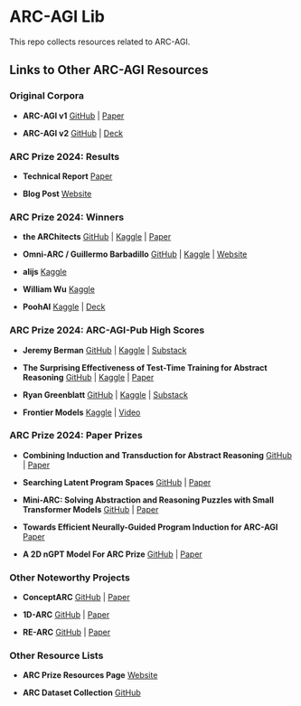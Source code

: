 # ARC-AGI Lib

This repo collects resources related to ARC-AGI.

## Links to Other ARC-AGI Resources

### Original Corpora

* **ARC-AGI v1** [GitHub](https://GitHub.com/fchollet/ARC-AGI) | [Paper](https://arxiv.org/pdf/1911.01547)

* **ARC-AGI v2** [GitHub](https://GitHub.com/arcprize/ARC-AGI-2) | [Deck](https://docs.google.com/presentation/d/1hQrGh5YI6MK3PalQYSQs4CQERrYBQZue8PBLjjHIMgI/edit?slide=id.g33afc1f2bc4_0_0#slide=id.g33afc1f2bc4_0_0)

### ARC Prize 2024: Results

* **Technical Report** [Paper](https://arxiv.org/pdf/2412.04604)

* **Blog Post** [Website](https://arcprize.org/blog/arc-prize-2024-winners-technical-report)


### ARC Prize 2024: Winners

* **the ARChitects** [GitHub](https://GitHub.com/da-fr/arc-prize-2024/) | [Kaggle](https://www.kaggle.com/code/gregkamradt/arc-prize-v8?scriptVersionId=211457842) | [Paper](https://da-fr.GitHub.io/arc-prize-2024/the_architects.pdf)

* **Omni-ARC / Guillermo Barbadillo** [GitHub](https://GitHub.com/ironbar/arc24) | [Kaggle](https://www.kaggle.com/code/ironbar/single-task-test-time-fine-tuning-for-arc24?scriptVersionId=199282752) | [Website](https://ironbar.GitHub.io/arc24/05_Solution_Summary/)

* **alijs** [Kaggle](https://www.kaggle.com/code/gregkamradt/arc-prize-2024-solution-4th-place-score-40-811b72)

* **William Wu** [Kaggle](https://www.kaggle.com/code/gregkamradt/small-sample-arc24)

* **PoohAI** [Kaggle](https://www.kaggle.com/code/gregkamradt/arc-prize-2024-8th-place-solution) | [Deck](https://drive.google.com/file/d/1kTom9M54LVfLbPDQHpGgfUs3y1IYIpy2/view)

### ARC Prize 2024: ARC-AGI-Pub High Scores

* **Jeremy Berman** [GitHub](https://GitHub.com/jerber/arc_agi) | [Kaggle](https://www.kaggle.com/code/jerber/jeremy-arc) | [Substack](https://jeremyberman.substack.com/p/how-i-got-a-record-536-on-arc-agi)

* **The Surprising Effectiveness of
Test-Time Training for Abstract Reasoning** [GitHub](https://GitHub.com/ekinakyurek/marc) | [Kaggle](https://www.kaggle.com/code/xu3cpn/ensemble-induction-and-transduction) | [Paper](https://ekinakyurek.GitHub.io/papers/ttt.pdf)

* **Ryan Greenblatt** [GitHub](https://GitHub.com/rgreenblatt/arc_draw_more_samples_pub) | [Kaggle](https://www.kaggle.com/code/rgreenblatt/rg-basic-ported-submission) | [Substack](https://redwoodresearch.substack.com/p/getting-50-sota-on-arc-agi-with-gpt)

* **Frontier Models** [Kaggle](https://www.kaggle.com/code/gregkamradt/using-frontier-models-on-arc-agi-via-langchain) | [Video](https://www.youtube.com/watch?v=crhrzhVjWog)

### ARC Prize 2024: Paper Prizes

* **Combining Induction and Transduction for Abstract Reasoning** [GitHub](https://github.com/xu3kev/BARC) | [Paper](https://arxiv.org/pdf/2411.02272)

* **Searching Latent Program Spaces** [GitHub](https://github.com/clement-bonnet/lpn) | [Paper](https://arxiv.org/pdf/2411.08706)

* **Mini-ARC: Solving Abstraction and Reasoning Puzzles with Small Transformer Models** [GitHub](https://github.com/pfletcherhill/mini-arc) | [Paper](https://www.paulfletcherhill.com/mini-arc.pdf)

* **Towards Efficient Neurally-Guided Program Induction for ARC-AGI** [Paper](https://arxiv.org/pdf/2411.17708)

* **A 2D nGPT Model For ARC Prize** [GitHub](https://github.com/jfpuget/ARC-AGI-Challenge-2024/) | [Paper](https://github.com/jfpuget/ARC-AGI-Challenge-2024/blob/main/arc.pdf)

### Other Noteworthy Projects

* **ConceptARC** [GitHub](https://GitHub.com/victorvikram/ConceptARC) | [Paper](https://arxiv.org/pdf/2305.07141)

* **1D-ARC** [GitHub](https://GitHub.com/khalil-research/1D-ARC) | [Paper](https://arxiv.org/pdf/2305.18354)

* **RE-ARC** [GitHub](https://GitHub.com/michaelhodel/re-arc) | [Paper](https://arxiv.org/pdf/2404.07353)

### Other Resource Lists

* **ARC Prize Resources Page** [Website](https://arcprize.org/resources)

* **ARC Dataset Collection** [GitHub](https://GitHub.com/neoneye/arc-dataset-collection)
